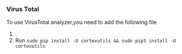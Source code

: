 ### Virus Total
To use VirusTotal analyzer,you need to add the following file

1. 
2. Run `sudo pip install -U cortexutils && sudo pip3 install -U cortexutils`

